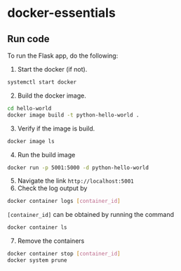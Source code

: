 # docker-essentials

## Run code
To run the Flask app, do the following:

1. Start the docker (if not).
```bash
systemctl start docker
```
2. Build the docker image.
```bash
cd hello-world
docker image build -t python-hello-world .
```
3. Verify if the image is build.
```bash
docker image ls
```
4. Run the build image
```bash
docker run -p 5001:5000 -d python-hello-world
```
5. Navigate the link `http://localhost:5001`
6. Check the log output by
```bash
docker container logs [container_id]
```
`[container_id]` can be obtained by running the command
```bash
docker container ls
```
7. Remove the containers
```bash
docker container stop [container_id]
docker system prune
```
